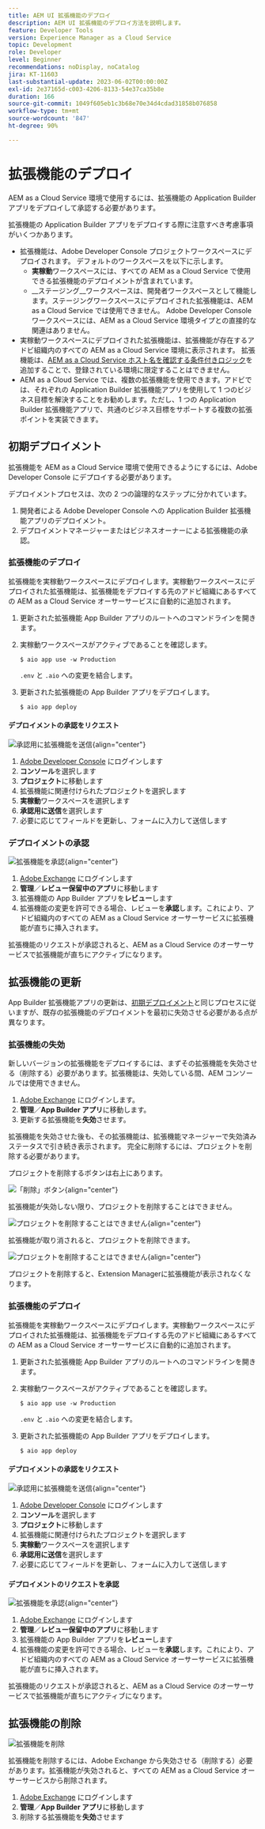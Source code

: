 ```yaml
---
title: AEM UI 拡張機能のデプロイ
description: AEM UI 拡張機能のデプロイ方法を説明します。
feature: Developer Tools
version: Experience Manager as a Cloud Service
topic: Development
role: Developer
level: Beginner
recommendations: noDisplay, noCatalog
jira: KT-11603
last-substantial-update: 2023-06-02T00:00:00Z
exl-id: 2e37165d-c003-4206-8133-54e37ca35b8e
duration: 166
source-git-commit: 1049f605eb1c3b68e70e34d4cdad31858b076858
workflow-type: tm+mt
source-wordcount: '847'
ht-degree: 90%

---
```


# 拡張機能のデプロイ

AEM as a Cloud Service 環境で使用するには、拡張機能の Application Builder アプリをデプロイして承認する必要があります。

拡張機能の Application Builder アプリをデプロイする際に注意すべき考慮事項がいくつかあります。

+ 拡張機能は、Adobe Developer Console プロジェクトワークスペースにデプロイされます。 デフォルトのワークスペースを以下に示します。
   + __実稼動__&#x200B;ワークスペースには、すべての AEM as a Cloud Service で使用できる拡張機能のデプロイメントが含まれています。
   + __ステージング__ワークスペースは、開発者ワークスペースとして機能します。ステージングワークスペースにデプロイされた拡張機能は、AEM as a Cloud Service では使用できません。
Adobe Developer Console ワークスペースには、AEM as a Cloud Service 環境タイプとの直接的な関連はありません。
+ 実稼動ワークスペースにデプロイされた拡張機能は、拡張機能が存在するアドビ組織内のすべての AEM as a Cloud Service 環境に表示されます。
拡張機能は、[AEM as a Cloud Service ホスト名を確認する条件付きロジック](https://developer.adobe.com/uix/docs/guides/publication/#enabling-extension-only-on-specific-aem-environments)を追加することで、登録されている環境に限定することはできません。
+ AEM as a Cloud Service では、複数の拡張機能を使用できます。アドビでは、それぞれの Application Builder 拡張機能アプリを使用して 1 つのビジネス目標を解決することをお勧めします。ただし、1 つの Application Builder 拡張機能アプリで、共通のビジネス目標をサポートする複数の拡張ポイントを実装できます。

## 初期デプロイメント

拡張機能を AEM as a Cloud Service 環境で使用できるようにするには、Adobe Developer Console にデプロイする必要があります。

デプロイメントプロセスは、次の 2 つの論理的なステップに分かれています。

1. 開発者による Adobe Developer Console への Application Builder 拡張機能アプリのデプロイメント。
1. デプロイメントマネージャーまたはビジネスオーナーによる拡張機能の承認。

### 拡張機能のデプロイ

拡張機能を実稼動ワークスペースにデプロイします。実稼動ワークスペースにデプロイされた拡張機能は、拡張機能をデプロイする先のアドビ組織にあるすべての AEM as a Cloud Service オーサーサービスに自動的に追加されます。

1. 更新された拡張機能 App Builder アプリのルートへのコマンドラインを開きます。
1. 実稼動ワークスペースがアクティブであることを確認します。

   ```shell
   $ aio app use -w Production
   ```

   `.env` と `.aio` への変更を結合します。

1. 更新された拡張機能の App Builder アプリをデプロイします。

   ```shell
   $ aio app deploy
   ```

#### デプロイメントの承認をリクエスト

![承認用に拡張機能を送信](./assets/deploy/submit-for-approval.png){align="center"}

1. [Adobe Developer Console](https://developer.adobe.com) にログインします
1. __コンソール__&#x200B;を選択します
1. __プロジェクト__&#x200B;に移動します
1. 拡張機能に関連付けられたプロジェクトを選択します
1. __実稼動__&#x200B;ワークスペースを選択します
1. __承認用に送信__&#x200B;を選択します
1. 必要に応じてフィールドを更新し、フォームに入力して送信します

### デプロイメントの承認

![拡張機能を承認](./assets/deploy/adobe-exchange.png){align="center"}

1. [Adobe Exchange](https://exchange.adobe.com/) にログインします
1. __管理__／__レビュー保留中のアプリ__&#x200B;に移動します
1. 拡張機能の App Builder アプリを&#x200B;__レビュー__&#x200B;します
1. 拡張機能の変更を許可できる場合、レビューを&#x200B;__承認__&#x200B;します。これにより、アドビ組織内のすべての AEM as a Cloud Service オーサーサービスに拡張機能が直ちに挿入されます。

拡張機能のリクエストが承認されると、AEM as a Cloud Service のオーサーサービスで拡張機能が直ちにアクティブになります。

## 拡張機能の更新

App Builder 拡張機能アプリの更新は、[初期デプロイメント](#initial-deployment)と同じプロセスに従いますが、既存の拡張機能のデプロイメントを最初に失効させる必要がある点が異なります。

### 拡張機能の失効

新しいバージョンの拡張機能をデプロイするには、まずその拡張機能を失効させる（削除する）必要があります。拡張機能は、失効している間、AEM コンソールでは使用できません。

1. [Adobe Exchange](https://exchange.adobe.com/) にログインします。
1. __管理__／__App Builder アプリ__&#x200B;に移動します。
1. 更新する拡張機能を&#x200B;__失効__&#x200B;させます。

拡張機能を失効させた後も、その拡張機能は、拡張機能マネージャーで失効済みステータスで引き続き表示されます。 完全に削除するには、プロジェクトを削除する必要があります。

プロジェクトを削除するボタンは右上にあります。

![「削除」ボタン](./assets/deploy/extension-delete-button.png){align="center"}

拡張機能が失効しない限り、プロジェクトを削除することはできません。

![ プロジェクトを削除することはできません ](./assets/deploy/extension-can-not-delete-project.png){align="center"}

拡張機能が取り消されると、プロジェクトを削除できます。

![ プロジェクトを削除することはできません ](./assets/deploy/extension-delete-procject.png){align="center"}

プロジェクトを削除すると、Extension Managerに拡張機能が表示されなくなります。

### 拡張機能のデプロイ

拡張機能を実稼動ワークスペースにデプロイします。実稼動ワークスペースにデプロイされた拡張機能は、拡張機能をデプロイする先のアドビ組織にあるすべての AEM as a Cloud Service オーサーサービスに自動的に追加されます。

1. 更新された拡張機能 App Builder アプリのルートへのコマンドラインを開きます。
1. 実稼動ワークスペースがアクティブであることを確認します。

   ```shell
   $ aio app use -w Production
   ```

   `.env` と `.aio` への変更を結合します。

1. 更新された拡張機能の App Builder アプリをデプロイします。

   ```shell
   $ aio app deploy
   ```

#### デプロイメントの承認をリクエスト

![承認用に拡張機能を送信](./assets/deploy/submit-for-approval.png){align="center"}

1. [Adobe Developer Console](https://developer.adobe.com) にログインします
1. __コンソール__&#x200B;を選択します
1. __プロジェクト__&#x200B;に移動します
1. 拡張機能に関連付けられたプロジェクトを選択します
1. __実稼動__&#x200B;ワークスペースを選択します
1. __承認用に送信__&#x200B;を選択します
1. 必要に応じてフィールドを更新し、フォームに入力して送信します

#### デプロイメントのリクエストを承認

![拡張機能を承認](./assets/deploy/adobe-exchange.png){align="center"}

1. [Adobe Exchange](https://exchange.adobe.com/) にログインします
1. __管理__／__レビュー保留中のアプリ__&#x200B;に移動します
1. 拡張機能の App Builder アプリを&#x200B;__レビュー__&#x200B;します
1. 拡張機能の変更を許可できる場合、レビューを&#x200B;__承認__&#x200B;します。これにより、アドビ組織内のすべての AEM as a Cloud Service オーサーサービスに拡張機能が直ちに挿入されます。

拡張機能のリクエストが承認されると、AEM as a Cloud Service のオーサーサービスで拡張機能が直ちにアクティブになります。

## 拡張機能の削除

![拡張機能を削除](./assets/deploy/revoke.png)

拡張機能を削除するには、Adobe Exchange から失効させる（削除する）必要があります。拡張機能が失効されると、すべての AEM as a Cloud Service オーサーサービスから削除されます。

1. [Adobe Exchange](https://exchange.adobe.com/) にログインします
1. __管理__／__App Builder アプリ__&#x200B;に移動します
1. 削除する拡張機能を&#x200B;__失効__&#x200B;させます
